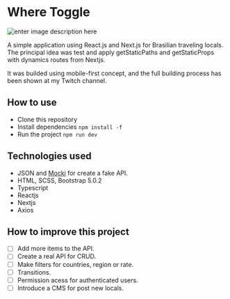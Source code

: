 # Where Toggle
![enter image description here](https://i.imgur.com/qBnZwQ9.png)


A simple application using React.js and Next.js for Brasilian traveling locals. The principal idea was test and apply getStaticPaths and getStaticProps with dynamics routes from Nextjs.

It was builded using mobile-first concept, and the full building process has been shown at my Twitch channel.

  
  

## How to use

 - Clone this repository
 - Install dependencies `npm install -f`
 - Run the project `npm run dev`

  

## Technologies used

 - JSON and [Mocki](https://mocki.io/) for create a fake API.
 - HTML, SCSS, Bootstrap 5.0.2
 - Typescript
 - Reactjs
 - Nextjs
 - Axios

## How to improve this project

 - [ ] Add more items to the API.
 - [ ] Create a real API for CRUD.
 - [ ] Make filters for countries, region or rate.
 - [ ] Transitions.
 - [ ] Permission acess for authenticated users.
 - [ ] Introduce a CMS for post new locals.
